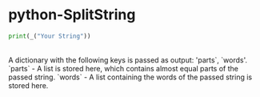 # python-SplitString

```py
print(_("Your String"))
```
<br>
A dictionary with the following keys is passed as output: 'parts`, `words'.
`parts` - A list is stored here, which contains almost equal parts of the passed string.
`words` - A list containing the words of the passed string is stored here.
